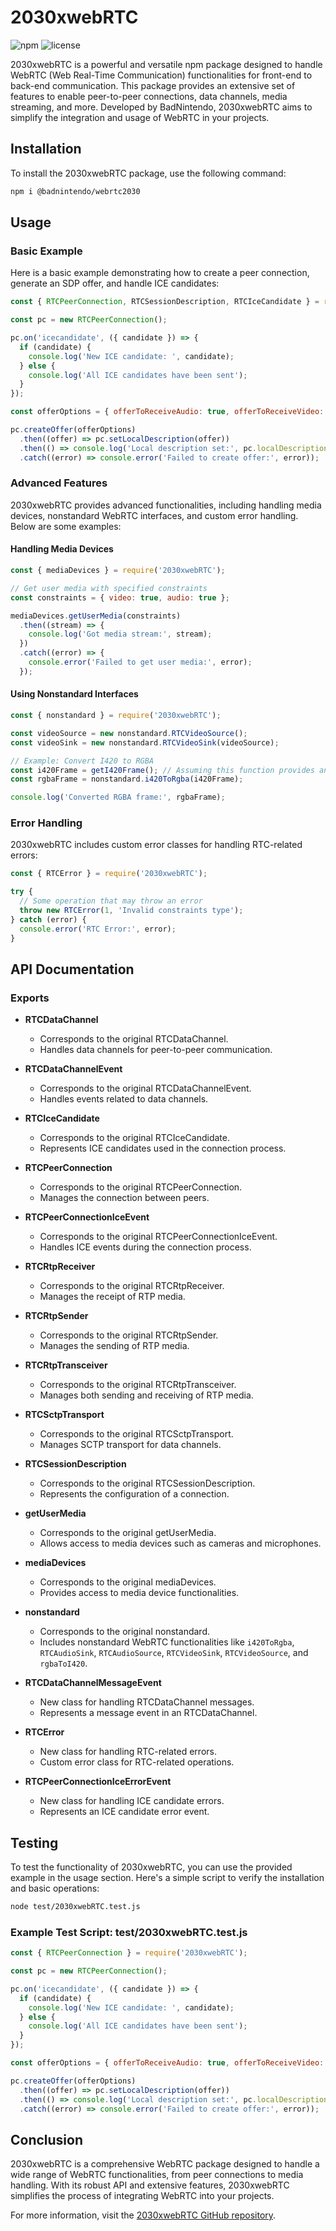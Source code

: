 # 2030xwebRTC

![npm](https://img.shields.io/npm/vbadnintendo/webrtc2030)
![license](https://img.shields.io/github/license/BadNintendo/badnintendo/webrtc2030)

2030xwebRTC is a powerful and versatile npm package designed to handle WebRTC (Web Real-Time Communication) functionalities for front-end to back-end communication. This package provides an extensive set of features to enable peer-to-peer connections, data channels, media streaming, and more. Developed by BadNintendo, 2030xwebRTC aims to simplify the integration and usage of WebRTC in your projects.

## Installation

To install the 2030xwebRTC package, use the following command:

```bash
npm i @badnintendo/webrtc2030
```

## Usage

### Basic Example

Here is a basic example demonstrating how to create a peer connection, generate an SDP offer, and handle ICE candidates:

```javascript
const { RTCPeerConnection, RTCSessionDescription, RTCIceCandidate } = require('2030xwebRTC');

const pc = new RTCPeerConnection();

pc.on('icecandidate', ({ candidate }) => {
  if (candidate) {
    console.log('New ICE candidate: ', candidate);
  } else {
    console.log('All ICE candidates have been sent');
  }
});

const offerOptions = { offerToReceiveAudio: true, offerToReceiveVideo: true };

pc.createOffer(offerOptions)
  .then((offer) => pc.setLocalDescription(offer))
  .then(() => console.log('Local description set:', pc.localDescription))
  .catch((error) => console.error('Failed to create offer:', error));
```

### Advanced Features

2030xwebRTC provides advanced functionalities, including handling media devices, nonstandard WebRTC interfaces, and custom error handling. Below are some examples:

#### Handling Media Devices

```javascript
const { mediaDevices } = require('2030xwebRTC');

// Get user media with specified constraints
const constraints = { video: true, audio: true };

mediaDevices.getUserMedia(constraints)
  .then((stream) => {
    console.log('Got media stream:', stream);
  })
  .catch((error) => {
    console.error('Failed to get user media:', error);
  });
```

#### Using Nonstandard Interfaces

```javascript
const { nonstandard } = require('2030xwebRTC');

const videoSource = new nonstandard.RTCVideoSource();
const videoSink = new nonstandard.RTCVideoSink(videoSource);

// Example: Convert I420 to RGBA
const i420Frame = getI420Frame(); // Assuming this function provides an I420 frame
const rgbaFrame = nonstandard.i420ToRgba(i420Frame);

console.log('Converted RGBA frame:', rgbaFrame);
```

### Error Handling

2030xwebRTC includes custom error classes for handling RTC-related errors:

```javascript
const { RTCError } = require('2030xwebRTC');

try {
  // Some operation that may throw an error
  throw new RTCError(1, 'Invalid constraints type');
} catch (error) {
  console.error('RTC Error:', error);
}
```

## API Documentation

### Exports

- **RTCDataChannel**
  - Corresponds to the original RTCDataChannel.
  - Handles data channels for peer-to-peer communication.

- **RTCDataChannelEvent**
  - Corresponds to the original RTCDataChannelEvent.
  - Handles events related to data channels.

- **RTCIceCandidate**
  - Corresponds to the original RTCIceCandidate.
  - Represents ICE candidates used in the connection process.

- **RTCPeerConnection**
  - Corresponds to the original RTCPeerConnection.
  - Manages the connection between peers.

- **RTCPeerConnectionIceEvent**
  - Corresponds to the original RTCPeerConnectionIceEvent.
  - Handles ICE events during the connection process.

- **RTCRtpReceiver**
  - Corresponds to the original RTCRtpReceiver.
  - Manages the receipt of RTP media.

- **RTCRtpSender**
  - Corresponds to the original RTCRtpSender.
  - Manages the sending of RTP media.

- **RTCRtpTransceiver**
  - Corresponds to the original RTCRtpTransceiver.
  - Manages both sending and receiving of RTP media.

- **RTCSctpTransport**
  - Corresponds to the original RTCSctpTransport.
  - Manages SCTP transport for data channels.

- **RTCSessionDescription**
  - Corresponds to the original RTCSessionDescription.
  - Represents the configuration of a connection.

- **getUserMedia**
  - Corresponds to the original getUserMedia.
  - Allows access to media devices such as cameras and microphones.

- **mediaDevices**
  - Corresponds to the original mediaDevices.
  - Provides access to media device functionalities.

- **nonstandard**
  - Corresponds to the original nonstandard.
  - Includes nonstandard WebRTC functionalities like `i420ToRgba`, `RTCAudioSink`, `RTCAudioSource`, `RTCVideoSink`, `RTCVideoSource`, and `rgbaToI420`.

- **RTCDataChannelMessageEvent**
  - New class for handling RTCDataChannel messages.
  - Represents a message event in an RTCDataChannel.

- **RTCError**
  - New class for handling RTC-related errors.
  - Custom error class for RTC-related operations.

- **RTCPeerConnectionIceErrorEvent**
  - New class for handling ICE candidate errors.
  - Represents an ICE candidate error event.

## Testing

To test the functionality of 2030xwebRTC, you can use the provided example in the usage section. Here's a simple script to verify the installation and basic operations:

```bash
node test/2030xwebRTC.test.js
```

### Example Test Script: test/2030xwebRTC.test.js

```javascript
const { RTCPeerConnection } = require('2030xwebRTC');

const pc = new RTCPeerConnection();

pc.on('icecandidate', ({ candidate }) => {
  if (candidate) {
    console.log('New ICE candidate: ', candidate);
  } else {
    console.log('All ICE candidates have been sent');
  }
});

const offerOptions = { offerToReceiveAudio: true, offerToReceiveVideo: true };

pc.createOffer(offerOptions)
  .then((offer) => pc.setLocalDescription(offer))
  .then(() => console.log('Local description set:', pc.localDescription))
  .catch((error) => console.error('Failed to create offer:', error));
```

## Conclusion

2030xwebRTC is a comprehensive WebRTC package designed to handle a wide range of WebRTC functionalities, from peer connections to media handling. With its robust API and extensive features, 2030xwebRTC simplifies the process of integrating WebRTC into your projects.

For more information, visit the [2030xwebRTC GitHub repository](https://github.com/BadNintendo).
